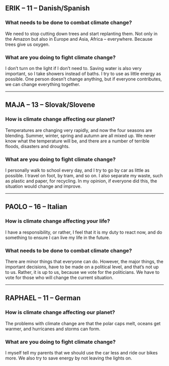 ## ERIK – 11 – Danish/Spanish

### What needs to be done to combat climate change?
We need to stop cutting down trees and start replanting them. Not only in the Amazon but also in Europe and Asia, Africa – everywhere. Because trees give us oxygen.

### What are you doing to fight climate change?
I don’t turn on the light if I don’t need to. Saving water is also very important, so I take showers instead of baths. I try to use as little energy as possible. One person doesn’t change anything, but if everyone contributes, we can change everything together.

---

## MAJA – 13 – Slovak/Slovene

### How is climate change affecting our planet?
Temperatures are changing very rapidly, and now the four seasons are blending. Summer, winter, spring and autumn are all mixed up. We never know what the temperature will be, and there are a number of terrible floods, disasters and droughts.

### What are you doing to fight climate change?
I personally walk to school every day, and I try to go by car as little as possible. I travel on foot, by tram, and so on. I also separate my waste, such as plastic and paper, for recycling. In my opinion, if everyone did this, the situation would change and improve.

---

## PAOLO – 16 – Italian

### How is climate change affecting your life?
I have a responsibility, or rather, I feel that it is my duty to react now, and do something to ensure I can live my life in the future.

### What needs to be done to combat climate change?
There are minor things that everyone can do. However, the major things, the important decisions, have to be made on a political level, and that’s not up to us. Rather, it is up to us, because we vote for the politicians. We have to vote for those who will change the current situation.

---

## RAPHAEL – 11 – German

### How is climate change affecting our planet?
The problems with climate change are that the polar caps melt, oceans get warmer, and hurricanes and storms can form.

### What are you doing to fight climate change?
I myself tell my parents that we should use the car less and ride our bikes more. We also try to save energy by not leaving the lights on.